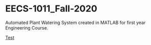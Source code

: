 # EECS-1011_Fall-2020
Automated Plant Watering System created in MATLAB for first year Engineering Course. 

[Test](youtube.com/)
